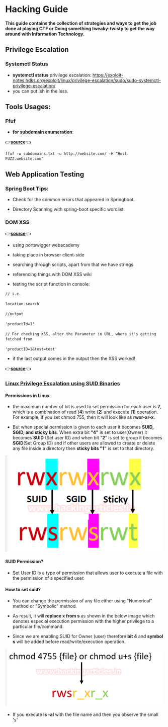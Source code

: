 # Hacking Guide

**This guide contains the collection of strategies and ways to get the job done at playing CTF or Doing something tweaky-twisty to get the way around with Information Technology.**

## Privilege Escalation

### Systemctl Status

- **systemctl status** privilege escalation: https://exploit-notes.hdks.org/exploit/linux/privilege-escalation/sudo/sudo-systemctl-privilege-escalation/
- you can put !sh in the less.

## Tools Usages:

### Ffuf

- **for subdomain enumeration**:

👉[**source**](https://medium.com/quiknapp/fuzz-faster-with-ffuf-c18c031fc480)👈
```
ffuf -w subdomains.txt -u http://website.com/ -H “Host: FUZZ.website.com”
```

## Web Application Testing

### Spring Boot Tips:

- Check for the common errors that appeared in Springboot.

- Directory Scanning with spring-boot specific wordlist.

### DOM XSS

👉[**source**](https://www.youtube.com/watch?v=ojiOCfg-FXU)👈

- using portswigger webacademy

- taking place in browser client-side

- searching through scripts, apart from that we have strings

- referencing things with DOM XSS wiki

- testing the script function in console:

```
// i.e.

location.search

//output

'productId=1'

// For checking XSS, alter the Parameter in URL, where it's getting fetched from

'productID=1&test=test'
```

- if the last output comes in the output then the XSS worked!

👉[**source**](https://www.youtube.com/watch?v=_3Wgx1FabIo)👈

### [Linux Privilege Escalation using SUID Binaries](https://www.hackingarticles.in/linux-privilege-escalation-using-suid-binaries/)

#### Permissions in Linux

- the maximum number of bit is used to set permission for each user is **7**, which is a combination of read (**4**) write (**2**) and execute (**1**) operation. For example, if you set chmod 755, then it will look like as **rwxr-xr-x**.

- But when special permission is given to each user it becomes **SUID, SGID, and sticky bits**. When extra bit **"4"** is set to user(Owner) it becomes **SUID** (Set user ID) and when bit "**2**" is set to group it becomes **SGID**(Set Group ID) and if other users are allowed to create or delete any file inside a directory then **sticky bits "1"** is set to that directory.

![img01](imgs/hg_img01.png)

#### SUID Permission?

- Set User ID is a type of permission that allows user to execute a file with the permission of a specified user.

#### How to set suid?

- You can change the permission of any file either using "Numerical" method or "Symbolic" method.

- As result, it will **replace x from s** as shown in the below image which denotes especial execution permission with the higher privilege to a particular file/command.

- Since we are enabling SUID for Owner (user) therefore **bit 4** and **symbol s** will be added before read/write/execution operation.

![img02](imgs/hg_img02.png)

- If you execute **ls -al** with the file name and then you observe the small 's' 
